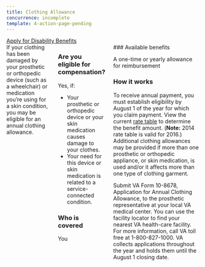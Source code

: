 ```yaml
---
title: Clothing Allowance
concurrence: incomplete
template: 4-action-page-pending
---
```


<div class="main" role="main" markdown="0">

<div class="action-bar">
  <div class="row">
    <div class="small-12 columns">
      <a class="usa-button-primary va-button-primary" href="/disability-benefits/apply-for-benefits/">Apply for Disability Benefits</a>
    </div>
  </div>
</div>

<div class="section one" markdown="0">
<div class="primary" markdown="0">
<div class="row" markdown="0">
<div class="small-12 columns" markdown="1">

<div markdown="1">
If your clothing has been damaged by your prosthetic or orthopedic device (such as a wheelchair) or medication you’re using for a skin condition, you may be eligible for an annual clothing allowance.
</div>
<div class="call-out" markdown="1">

### Are you eligible for compensation?

Yes, if:

- Your prosthetic or orthopedic device or your skin medication causes damage to your clothes.
- Your need for this device or skin medication is related to a service-connected condition.

### Who is covered

You
</div>

<div markdown="1">
### Available benefits

A one-time or yearly allowance for reimbursement

### How it works

To receive annual payment, you must establish eligibility by August 1 of the year for which you claim payment. View the current [rate table](http://www.benefits.va.gov/COMPENSATION/special_Benefit_Allowances_2012.asp) to determine the benefit amount. (**Note:** 2014 rate table is valid for 2016.) Additional clothing allowances may be provided if more than one prosthetic or orthopedic appliance, or skin medication, is used and/or it affects more than one type of clothing garment.

Submit VA Form 10-8678, Application for Annual Clothing Allowance, to the prosthetic representative at your local VA medical center. You can use the facility locator to find your nearest VA health-care facility. For more information, call VA toll free at 1-800-827-1000. VA collects applications throughout the year and holds them until the August 1 closing date.
</div>
</div>

</div>
</div>


</div>
